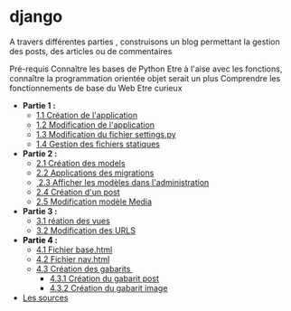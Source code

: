 # django
A travers différentes parties , construisons un blog permettant la gestion des posts, des articles ou de commentaires

Pré-requis
Connaître les bases de Python
Etre à l'aise avec les fonctions, connaître la programmation orientée objet serait un plus
Comprendre les fonctionnements de base du Web
Etre curieux

<ul>
<li><strong>Partie 1 :&nbsp;</strong>
<ul>
<li><a href="#create_app">1.1 Cr&eacute;ation de l'application</a></li>
<li><a href="#update_app">1.2 Modification de l'application</a></li>
<li><a href="#update_setting">1.3 Modification du fichier settings.py</a></li>
<li><a href="#static_files">1.4 Gestion des fichiers statiques </a></li>
</ul>
</li>
<li><strong>Partie 2 :&nbsp;</strong>
<ul>
<li><a href="#create_models">2.1 Cr&eacute;ation des models</a></li>
<li><a href="#app_migrate">2.2 Applications des migrations </a></li>
<li><a href="#model_admin">&nbsp;2.3 Afficher les mod&egrave;les dans l'administration</a></li>
<li><a href="#create_post">2.4 Cr&eacute;ation d'un post </a></li>
<li><a href="#update_model_media">2.5 Modification mod&egrave;le Media</a></li>
</ul>
</li>
<li><strong>Partie 3 :&nbsp;</strong>
<ul>
<li><a href="#create_views">3.1&nbsp;</a><a href="#create_views">r&eacute;ation des vues</a></li>
<li><span style="color: #000000;"><a href="#update_urls">3.2 Modification des URLS </a></span></li>
</ul>
</li>
<li><strong><span style="color: #000000;">Partie 4 :</span></strong>
<ul>
<li><span style="color: #000000;"><a href="#base_html">4.1 Fichier base.html</a></span></li>
<li><span style="color: #000000;"><a href="#nav_">4.2 Fichier nav.html</a></span></li>
<li><span style="color: #000000;"><a href="#gabarit">4.3 Cr&eacute;ation des gabarits&nbsp;</a></span>
<ul>
<li><span ><a href="#posts_gabarit">4.3.1 Cr&eacute;ation du gabarit post </a></span></li>
<li><span><a href="#gabarit_image">4.3.2 Cr&eacute;ation du gabarit image</a></span></li>
</ul>
</li>
</ul>
</li>
<li><span><a href="#sources">Les sources</a></span></li>
</ul>




